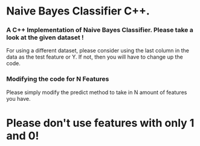 # Naive Bayes Classifier C++.   

### A C++ Implementation of Naive Bayes Classifier. Please take a look at the given dataset ! ###             

For using a different dataset, please consider using the last column in the data as the test feature or Y. If not, then you will have to change up the code.       

### Modifying the code for N Features ###
   Please simply modify the predict method to take in N amount of features you have.          
  # Please don't use features with only 1 and 0! #
